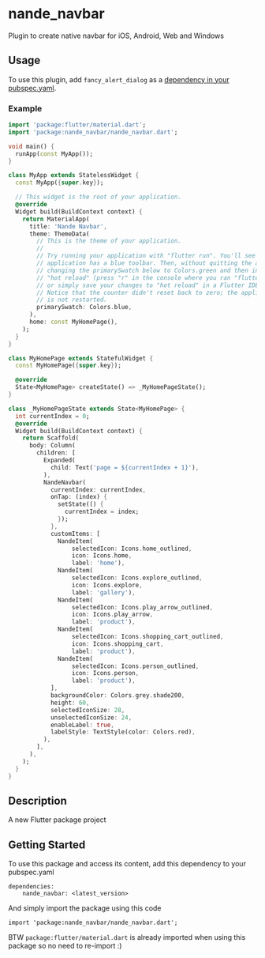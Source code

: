 # nande_navbar
Plugin to create native navbar for iOS, Android, Web and Windows

## Usage
To use this plugin, add ```fancy_alert_dialog``` as a [dependency in your pubspec.yaml](https://flutter.io/platform-plugins/).

### Example
```dart
import 'package:flutter/material.dart';
import 'package:nande_navbar/nande_navbar.dart';

void main() {
  runApp(const MyApp());
}

class MyApp extends StatelessWidget {
  const MyApp({super.key});

  // This widget is the root of your application.
  @override
  Widget build(BuildContext context) {
    return MaterialApp(
      title: 'Nande Navbar',
      theme: ThemeData(
        // This is the theme of your application.
        //
        // Try running your application with "flutter run". You'll see the
        // application has a blue toolbar. Then, without quitting the app, try
        // changing the primarySwatch below to Colors.green and then invoke
        // "hot reload" (press "r" in the console where you ran "flutter run",
        // or simply save your changes to "hot reload" in a Flutter IDE).
        // Notice that the counter didn't reset back to zero; the application
        // is not restarted.
        primarySwatch: Colors.blue,
      ),
      home: const MyHomePage(),
    );
  }
}

class MyHomePage extends StatefulWidget {
  const MyHomePage({super.key});

  @override
  State<MyHomePage> createState() => _MyHomePageState();
}

class _MyHomePageState extends State<MyHomePage> {
  int currentIndex = 0;
  @override
  Widget build(BuildContext context) {
    return Scaffold(
      body: Column(
        children: [
          Expanded(
            child: Text('page = ${currentIndex + 1}'),
          ),
          NandeNavbar(
            currentIndex: currentIndex,
            onTap: (index) {
              setState(() {
                currentIndex = index;
              });
            },
            customItems: [
              NandeItem(
                  selectedIcon: Icons.home_outlined,
                  icon: Icons.home,
                  label: 'home'),
              NandeItem(
                  selectedIcon: Icons.explore_outlined,
                  icon: Icons.explore,
                  label: 'gallery'),
              NandeItem(
                  selectedIcon: Icons.play_arrow_outlined,
                  icon: Icons.play_arrow,
                  label: 'product'),
              NandeItem(
                  selectedIcon: Icons.shopping_cart_outlined,
                  icon: Icons.shopping_cart,
                  label: 'product'),
              NandeItem(
                  selectedIcon: Icons.person_outlined,
                  icon: Icons.person,
                  label: 'product'),
            ],
            backgroundColor: Colors.grey.shade200,
            height: 60,
            selectedIconSize: 28,
            unselectedIconSize: 24,
            enableLabel: true,
            labelStyle: TextStyle(color: Colors.red),
          ),
        ],
      ),
    );
  }
}
```

## Description

A new Flutter package project

## Getting Started

To use this package and access its content, add this dependency to your pubspec.yaml

```
dependencies:
    nande_navbar: <latest_version>
```

And simply import the package using this code

```
import 'package:nande_navbar/nande_navbar.dart';
```

BTW `package:flutter/material.dart` is already imported when using this package so no need to re-import :)

